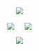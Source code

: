 <!-- Welcome to my GitHub space! -->
<h1 align="center">
    <img src="https://readme-typing-svg.herokuapp.com/?font=Righteous&size=35&center=true&vCenter=true&width=500&height=70&duration=4000&lines=👋+Hello,+Future+Collaborator!;I'm+MD+RAJIBUL+ISLAM;" />
</h1>


<div align="center" style="margin-top: 20px;">

![](https://github-readme-streak-stats.herokuapp.com/?user=rajibulcr&theme=dark&hide_border=false)&nbsp;&nbsp;&nbsp;&nbsp;&nbsp;
![](https://github-readme-stats.vercel.app/api/top-langs/?username=rajibulcr&theme=dark&hide_border=false&include_all_commits=false&count_private=false&layout=compact)

</div>

<div align="center">
    <img src="https://skillicons.dev/icons?i=java,c,cpp,python,html,css,javascript,mysql,linux,git,figma,flatter" />
</div>
